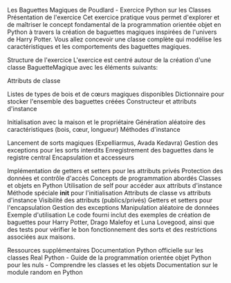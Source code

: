 Les Baguettes Magiques de Poudlard - Exercice Python sur les Classes
Présentation de l'exercice
Cet exercice pratique vous permet d'explorer et de maîtriser le concept fondamental de la programmation orientée objet en Python à travers la création de baguettes magiques inspirées de l'univers de Harry Potter. Vous allez concevoir une classe complète qui modélise les caractéristiques et les comportements des baguettes magiques.

Structure de l'exercice
L'exercice est centré autour de la création d'une classe BaguetteMagique avec les éléments suivants:

Attributs de classe

Listes de types de bois et de cœurs magiques disponibles
Dictionnaire pour stocker l'ensemble des baguettes créées
Constructeur et attributs d'instance

Initialisation avec la maison et le propriétaire
Génération aléatoire des caractéristiques (bois, cœur, longueur)
Méthodes d'instance

Lancement de sorts magiques (Expelliarmus, Avada Kedavra)
Gestion des exceptions pour les sorts interdits
Enregistrement des baguettes dans le registre central
Encapsulation et accesseurs

Implémentation de getters et setters pour les attributs privés
Protection des données et contrôle d'accès
Concepts de programmation abordés
Classes et objets en Python
Utilisation de self pour accéder aux attributs d'instance
Méthode spéciale __init__ pour l'initialisation
Attributs de classe vs attributs d'instance
Visibilité des attributs (publics/privés)
Getters et setters pour l'encapsulation
Gestion des exceptions
Manipulation aléatoire de données
Exemple d'utilisation
Le code fourni inclut des exemples de création de baguettes pour Harry Potter, Drago Malefoy et Luna Lovegood, ainsi que des tests pour vérifier le bon fonctionnement des sorts et des restrictions associées aux maisons.

Ressources supplémentaires
Documentation Python officielle sur les classes
Real Python - Guide de la programmation orientée objet
Python pour les nuls - Comprendre les classes et les objets
Documentation sur le module random en Python
